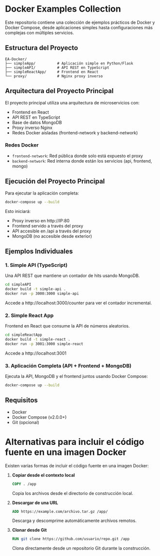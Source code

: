 # Docker Examples Collection

Este repositorio contiene una colección de ejemplos prácticos de Docker y Docker Compose, desde aplicaciones simples hasta configuraciones más complejas con múltiples servicios.

## Estructura del Proyecto

```
EA-Docker/
├── simpleApp/          # Aplicación simple en Python/Flask
├── simpleAPI/          # API REST en TypeScript
├── simpleReactApp/     # Frontend en React
└── proxy/              # Nginx proxy inverso

```

## Arquitectura del Proyecto Principal

El proyecto principal utiliza una arquitectura de microservicios con:
- Frontend en React
- API REST en TypeScript
- Base de datos MongoDB
- Proxy inverso Nginx
- Redes Docker aisladas (frontend-network y backend-network)

### Redes Docker
- `frontend-network`: Red pública donde solo está expuesto el proxy
- `backend-network`: Red interna donde están los servicios (api, frontend, mongo)

## Ejecución del Proyecto Principal

Para ejecutar la aplicación completa:

```bash
docker-compose up --build
```

Esto iniciará:
- Proxy inverso en http://IP:80
- Frontend servido a través del proxy
- API accesible en /api a través del proxy
- MongoDB (no accesible desde exterior)

## Ejemplos Individuales


### 1. Simple API (TypeScript)
Una API REST que mantiene un contador de hits usando MongoDB.

```bash
cd simpleAPI
docker build -t simple-api .
docker run -p 3000:3000 simple-api
```
Accede a http://localhost:3000/counter para ver el contador incremental.

### 2. Simple React App
Frontend en React que consume la API de números aleatorios.

```bash
cd simpleReactApp
docker build -t simple-react .
docker run -p 3001:3000 simple-react
```
Accede a http://localhost:3001

### 3. Aplicación Completa (API + Frontend + MongoDB)
Ejecuta la API, MongoDB y el frontend juntos usando Docker Compose:

```bash
docker-compose up --build
```

## Requisitos

- Docker
- Docker Compose (v2.0.0+)
- Git (opcional)

# Alternativas para incluir el código fuente en una imagen Docker

Existen varias formas de incluir el código fuente en una imagen Docker:

1. **Copiar desde el contexto local**
   ```dockerfile
   COPY . /app
   ```
   Copia los archivos desde el directorio de construcción local.

2. **Descargar de una URL**
   ```dockerfile
   ADD https://example.com/archivo.tar.gz /app/
   ```
   Descarga y descomprime automáticamente archivos remotos.

3. **Clonar desde Git**
   ```dockerfile
   RUN git clone https://github.com/usuario/repo.git /app
   ```
   Clona directamente desde un repositorio Git durante la construcción.

